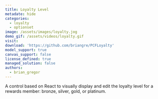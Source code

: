 ```yaml
---
title: Loyalty Level
metadate: hide
categories:
  - loyalty
  - optionset
image: /assets/images/loyalty.jog
demo_gif: /assets/videos/loyalty.gif
visit: 
download: 'https://github.com/briangre/PCFLoyalty'
model_support: true
canvas_support: false
license_defined: true
managed_solution: false
authors:
  - brian_gregor
---
```

A control based on React to visually display and edit the loyalty level for a rewards member: bronze, silver, gold, or platinum.
